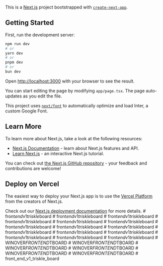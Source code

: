 This is a [Next.js](https://nextjs.org/) project bootstrapped with [`create-next-app`](https://github.com/vercel/next.js/tree/canary/packages/create-next-app).

## Getting Started

First, run the development server:

```bash
npm run dev
# or
yarn dev
# or
pnpm dev
# or
bun dev
```

Open [http://localhost:3000](http://localhost:3000) with your browser to see the result.

You can start editing the page by modifying `app/page.tsx`. The page auto-updates as you edit the file.

This project uses [`next/font`](https://nextjs.org/docs/basic-features/font-optimization) to automatically optimize and load Inter, a custom Google Font.

## Learn More

To learn more about Next.js, take a look at the following resources:

- [Next.js Documentation](https://nextjs.org/docs) - learn about Next.js features and API.
- [Learn Next.js](https://nextjs.org/learn) - an interactive Next.js tutorial.

You can check out [the Next.js GitHub repository](https://github.com/vercel/next.js/) - your feedback and contributions are welcome!

## Deploy on Vercel

The easiest way to deploy your Next.js app is to use the [Vercel Platform](https://vercel.com/new?utm_medium=default-template&filter=next.js&utm_source=create-next-app&utm_campaign=create-next-app-readme) from the creators of Next.js.

Check out our [Next.js deployment documentation](https://nextjs.org/docs/deployment) for more details.
#   f r o n t _ e n d _ v 1 _ t r i s k l e _ b o a r d  
 #   f r o n t _ e n d _ v 1 _ t r i s k l e _ b o a r d  
 #   f r o n t _ e n d _ v 1 _ t r i s k l e _ b o a r d  
 #   f r o n t _ e n d _ v 1 _ t r i s k l e _ b o a r d  
 #   f r o n t _ e n d _ v 1 _ t r i s k l e _ b o a r d  
 #   f r o n t _ e n d _ v 1 _ t r i s k l e _ b o a r d  
 #   f r o n t _ e n d _ v 1 _ t r i s k l e _ b o a r d  
 #   f r o n t _ e n d _ v 1 _ t r i s k l e _ b o a r d  
 #   f r o n t _ e n d _ v 1 _ t r i s k l e _ b o a r d  
 #   f r o n t _ e n d _ v 1 _ t r i s k l e _ b o a r d  
 #   f r o n t _ e n d _ v 1 _ t r i s k l e _ b o a r d  
 #   f r o n t _ e n d _ v 1 _ t r i s k l e _ b o a r d  
 #   f r o n t _ e n d _ v 1 _ t r i s k l e _ b o a r d  
 #   f r o n t _ e n d _ v 1 _ t r i s k l e _ b o a r d  
 #   f r o n t _ e n d _ v 1 _ t r i s k l e _ b o a r d  
 #   W I N O V E R _ F R O N T E N D _ T B O A R D  
 #   W I N O V E R _ F R O N T E N D _ T B O A R D  
 #   W I N O V E R _ F R O N T E N D _ T B O A R D  
 #   W I N O V E R _ F R O N T E N D _ T B O A R D  
 #   W I N O V E R _ F R O N T E N D _ T B O A R D  
 #   W I N O V E R _ F R O N T E N D _ T B O A R D  
 # front_end_v1_triskle_board
